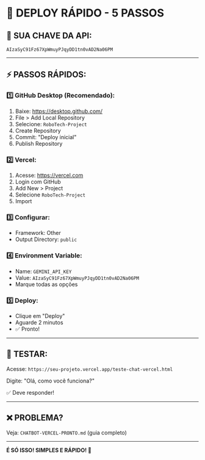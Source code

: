 # 🚀 DEPLOY RÁPIDO - 5 PASSOS

## 🔑 SUA CHAVE DA API:
```
AIzaSyC91Fz67XpWmuyPJqyDD1tn0vAD2Na06PM
```

---

## ⚡ PASSOS RÁPIDOS:

### **1️⃣ GitHub Desktop (Recomendado):**
1. Baixe: https://desktop.github.com/
2. File > Add Local Repository
3. Selecione: `RoboTech-Project`
4. Create Repository
5. Commit: "Deploy inicial"
6. Publish Repository

### **2️⃣ Vercel:**
1. Acesse: https://vercel.com
2. Login com GitHub
3. Add New > Project
4. Selecione `RoboTech-Project`
5. Import

### **3️⃣ Configurar:**
- Framework: Other
- Output Directory: `public`

### **4️⃣ Environment Variable:**
- Name: `GEMINI_API_KEY`
- Value: `AIzaSyC91Fz67XpWmuyPJqyDD1tn0vAD2Na06PM`
- Marque todas as opções

### **5️⃣ Deploy:**
- Clique em "Deploy"
- Aguarde 2 minutos
- ✅ Pronto!

---

## 🧪 TESTAR:

Acesse: `https://seu-projeto.vercel.app/teste-chat-vercel.html`

Digite: "Olá, como você funciona?"

✅ Deve responder!

---

## ❌ PROBLEMA?

Veja: `CHATBOT-VERCEL-PRONTO.md` (guia completo)

---

**É SÓ ISSO! SIMPLES E RÁPIDO! 🎉**
